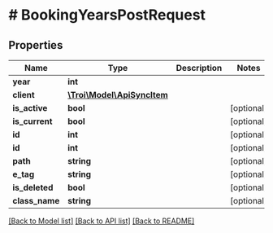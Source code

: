 # # BookingYearsPostRequest

## Properties

Name | Type | Description | Notes
------------ | ------------- | ------------- | -------------
**year** | **int** |  |
**client** | [**\Troi\Model\ApiSyncItem**](ApiSyncItem.md) |  |
**is_active** | **bool** |  | [optional]
**is_current** | **bool** |  | [optional]
**id** | **int** |  | [optional]
**id** | **int** |  | [optional]
**path** | **string** |  | [optional]
**e_tag** | **string** |  | [optional]
**is_deleted** | **bool** |  | [optional]
**class_name** | **string** |  | [optional]

[[Back to Model list]](../../README.md#models) [[Back to API list]](../../README.md#endpoints) [[Back to README]](../../README.md)
